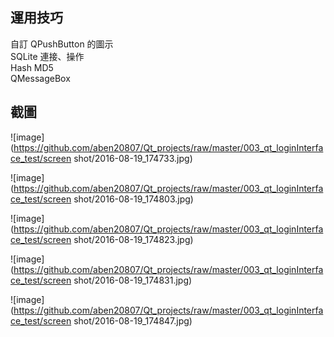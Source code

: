## 運用技巧
自訂 QPushButton 的圖示  
SQLite 連接、操作  
Hash MD5   
QMessageBox  

## 截圖
![image](https://github.com/aben20807/Qt_projects/raw/master/003_qt_loginInterface_test/screen shot/2016-08-19_174733.jpg)

![image](https://github.com/aben20807/Qt_projects/raw/master/003_qt_loginInterface_test/screen shot/2016-08-19_174803.jpg)

![image](https://github.com/aben20807/Qt_projects/raw/master/003_qt_loginInterface_test/screen shot/2016-08-19_174823.jpg)

![image](https://github.com/aben20807/Qt_projects/raw/master/003_qt_loginInterface_test/screen shot/2016-08-19_174831.jpg)

![image](https://github.com/aben20807/Qt_projects/raw/master/003_qt_loginInterface_test/screen shot/2016-08-19_174847.jpg)

